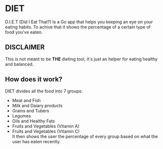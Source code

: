 # DIET
D.I.E.T (Did I Eat That?) Is a Go app that helps you keeping an eye on your eating habits.
To achive that it shows the percentage of a certain type of food you've eaten.

## DISCLAIMER
This is not meant to be **THE** dieting tool, it's just an helper for eating healthy and balanced.

## How does it work?
DIET divides all the food into 7 groups:  
- Meat and Fish
- Milk and Daiary products
- Grains and Tubers
- Legumes
- Oils and Healthy Fats
- Fruits and Vegetables (Vitamin A)
- Fruits and Vegetables (Vitamin C)  
It then shows the user the percentage of every group based on what the user has eaten recently.
